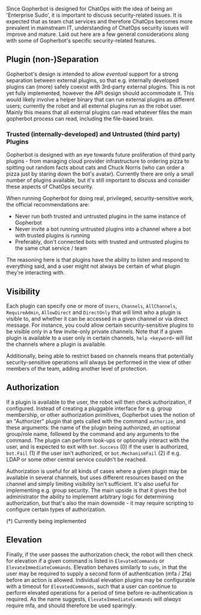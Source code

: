 Since Gopherbot is designed for ChatOps with the idea of being an 'Enterprise Sudo', it is important to discuss security-related issues. It is expected that as team chat services and therefore ChatOps becomes more prevalent in mainstream IT, understanding of ChatOps security issues will improve and mature. Laid out here are a few general considerations along with some of Gopherbot's specific security-related features.

## Plugin (non-)Separation
Gopherbot's design is intended to allow _eventual_ support for a strong separation between external plugins, so that e.g. internally developed plugins can (more) safely coexist with 3rd-party external plugins. This is not yet fully implemented, however the API design should accommodate it. This would likely involve a helper binary that can run external plugins as different users; currently the robot and all external plugins run as the robot user. Mainly this means that all external plugins can read whatever files the main gopherbot process can read, including the file-based brain.

### Trusted (internally-developed) and Untrusted (third party) Plugins
Gopherbot is designed with an eye towards future proliferation of third party plugins - from managing cloud provider infrastructure to ordering pizza to spitting out random facts about cats and Chuck Norris (who can order a pizza just by staring down the bot's avatar). Currently there are only a small number of plugins available, but it's still important to discuss and consider these aspects of ChatOps security.

When running Gopherbot for doing real, privileged, security-sensitive work, the official recommendations are:
 * Never run both trusted and untrusted plugins in the same instance of Gopherbot
 * Never invite a bot running untrusted plugins into a channel where a bot with trusted plugins is running
 * Preferably, don't connected bots with trusted and untrusted plugins to the same chat service / team

The reasoning here is that plugins have the ability to listen and respond to everything said, and a user might not always be certain of what plugin they're interacting with.

## Visibility
Each plugin can specify one or more of `Users`, `Channels`, `AllChannels`, `RequireAdmin`, `AllowDirect` and `DirectOnly` that will limit who a plugin is visible to, and whether it can be accessed in a given channel or via direct message. For instance, you could allow certain security-sensitive plugins to be visible only in a few invite-only private channels. Note that if a given plugin is available to a user only in certain channels, `help <keyword>` will list the channels where a plugin is available.

Additionally, being able to restrict based on channels means that potentially security-sensitive operations will always be performed in the view of other members of the team, adding another level of protection.

## Authorization
If a plugin is available to the user, the robot will then check authorization, if configured. Instead of creating a pluggable interface for e.g. group membership, or other authorization primitives, Gopherbot uses the notion of an "Authorizer" plugin that gets called with the command `authorize`, and these arguments:
the name of the plugin being authorized, an optional group/role name, followed by the command and any arguments to the command. The plugin can perform look-ups or optionally interact with the user, and is expected to exit with `bot.Success` (0) if the user is authorized, `bot.Fail` (1) if the user isn't authorized, or `bot.MechanismFail` (2) if e.g. LDAP or some other central service couldn't be reached.

Authorization is useful for all kinds of cases where a given plugin may be available in several channels, but uses different resources based on the channel and simply limiting visibility isn't sufficient. It's also useful for implementing e.g. group security. The main upside is that it gives the bot administrator the ability to implement arbitrary logic for determining authorization, but that's also the main downside - it may require scripting to configure certain types of authorization.

(*) Currently being implemented

## Elevation
Finally, if the user passes the authorization check, the robot will then check for elevation if a given command is listed in `ElevatedCommands` or `ElevateImmediateCommands`. Elevation behaves similarly to `sudo`, in that the user may be required to supply a second form of authentication (mfa / 2fa) before an action is allowed. Individual elevation plugins may be configurable with a timeout for `ElevatedCommands`, such that a user can continue to perform elevated operations for a period of time before re-authentication is required. As the name suggests, `ElevateImmediateCommands` will _always_ require mfa, and should therefore be used sparingly.




